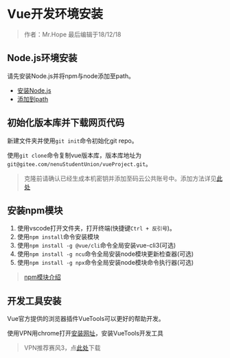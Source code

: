 # Vue开发环境安装

> 作者：Mr.Hope 最后编辑于18/12/18

## Node.js环境安装

请先安装Node.js并将npm与node添加至path。

- [安装Node.js](/doc/software/nodeJS/install)
- [添加到path](/doc/basic/addPath)

## 初始化版本库并下载网页代码

新建文件夹并使用`git init`命令初始化git repo。

使用`git clone`命令复制vue版本库，版本库地址为`git@gitee.com/nenuStudentUnion/vueProject.git`。

> 克隆前请确认已经生成本机密钥并添加至码云公共账号中。添加方法详见[此处](/doc/software/git/remote)

## 安装npm模块

1. 使用vscode打开文件夹，打开终端(快捷键`Ctrl + 反引号`)。
2. 使用`npm install`命令安装模块
3. 使用`npm install -g @vue/cli`命令全局安装vue-cli3(可选)
4. 使用`npm install -g ncu`命令全局安装node模块更新检查器(可选)
5. 使用`npm install -g npx`命令全局安装node模块命令执行器(可选)

> [npm模块介绍](/doc/software/nodeJS/module)

## 开发工具安装

Vue官方提供的浏览器插件VueTools可以更好的帮助开发。

使用VPN用chrome打开[安装网址](https://chrome.google.com/webstore/detail/nhdogjmejiglipccpnnnanhbledajbpd)，安装VueTools开发工具

> VPN推荐赛风3，点[此处](https://nenuyouth.com/Res/exe/psiphon3.exe)下载